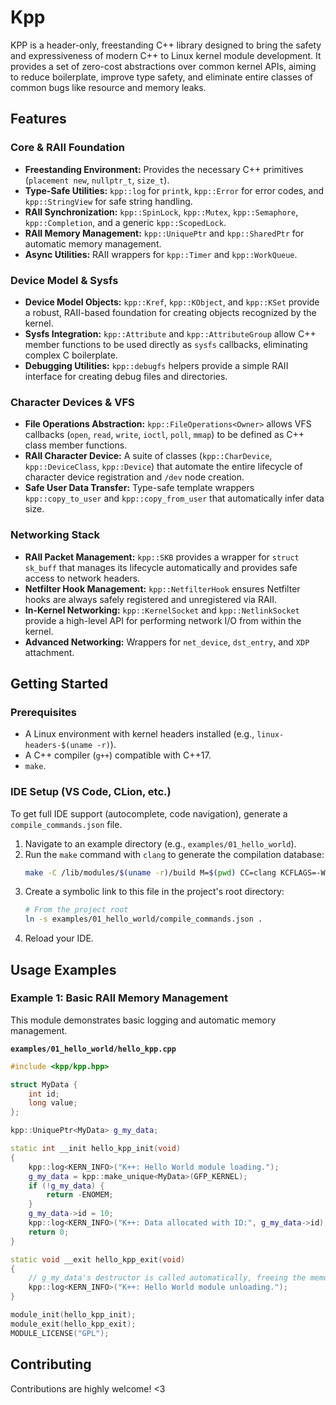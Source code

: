 # Kpp

KPP is a header-only, freestanding C++ library designed to bring the safety and expressiveness of modern C++ to Linux kernel module development. It provides a set of zero-cost abstractions over common kernel APIs, aiming to reduce boilerplate, improve type safety, and eliminate entire classes of common bugs like resource and memory leaks.

## Features

### Core & RAII Foundation
* **Freestanding Environment:** Provides the necessary C++ primitives (`placement new`, `nullptr_t`, `size_t`).
* **Type-Safe Utilities:** `kpp::log` for `printk`, `kpp::Error` for error codes, and `kpp::StringView` for safe string handling.
* **RAII Synchronization:** `kpp::SpinLock`, `kpp::Mutex`, `kpp::Semaphore`, `kpp::Completion`, and a generic `kpp::ScopedLock`.
* **RAII Memory Management:** `kpp::UniquePtr` and `kpp::SharedPtr` for automatic memory management.
* **Async Utilities:** RAII wrappers for `kpp::Timer` and `kpp::WorkQueue`.

### Device Model & Sysfs
* **Device Model Objects:** `kpp::Kref`, `kpp::KObject`, and `kpp::KSet` provide a robust, RAII-based foundation for creating objects recognized by the kernel.
* **Sysfs Integration:** `kpp::Attribute` and `kpp::AttributeGroup` allow C++ member functions to be used directly as `sysfs` callbacks, eliminating complex C boilerplate.
* **Debugging Utilities:** `kpp::debugfs` helpers provide a simple RAII interface for creating debug files and directories.

### Character Devices & VFS
* **File Operations Abstraction:** `kpp::FileOperations<Owner>` allows VFS callbacks (`open`, `read`, `write`, `ioctl`, `poll`, `mmap`) to be defined as C++ class member functions.
* **RAII Character Device:** A suite of classes (`kpp::CharDevice`, `kpp::DeviceClass`, `kpp::Device`) that automate the entire lifecycle of character device registration and `/dev` node creation.
* **Safe User Data Transfer:** Type-safe template wrappers `kpp::copy_to_user` and `kpp::copy_from_user` that automatically infer data size.

### Networking Stack
* **RAII Packet Management:** `kpp::SKB` provides a wrapper for `struct sk_buff` that manages its lifecycle automatically and provides safe access to network headers.
* **Netfilter Hook Management:** `kpp::NetfilterHook` ensures Netfilter hooks are always safely registered and unregistered via RAII.
* **In-Kernel Networking:** `kpp::KernelSocket` and `kpp::NetlinkSocket` provide a high-level API for performing network I/O from within the kernel.
* **Advanced Networking:** Wrappers for `net_device`, `dst_entry`, and `XDP` attachment.

## Getting Started

### Prerequisites

* A Linux environment with kernel headers installed (e.g., `linux-headers-$(uname -r)`).
* A C++ compiler (`g++`) compatible with C++17.
* `make`.

### IDE Setup (VS Code, CLion, etc.)

To get full IDE support (autocomplete, code navigation), generate a `compile_commands.json` file.

1.  Navigate to an example directory (e.g., `examples/01_hello_world`).
2.  Run the `make` command with `clang` to generate the compilation database:
    ```bash
    make -C /lib/modules/$(uname -r)/build M=$(pwd) CC=clang KCFLAGS=-Wno-error=incompatible-pointer-types-discards-qualifiers compile_commands.json
    ```
3.  Create a symbolic link to this file in the project's root directory:
    ```bash
    # From the project root
    ln -s examples/01_hello_world/compile_commands.json .
    ```
4.  Reload your IDE.

## Usage Examples

### Example 1: Basic RAII Memory Management

This module demonstrates basic logging and automatic memory management.

**`examples/01_hello_world/hello_kpp.cpp`**
```cpp
#include <kpp/kpp.hpp>

struct MyData {
    int id;
    long value;
};

kpp::UniquePtr<MyData> g_my_data;

static int __init hello_kpp_init(void)
{
    kpp::log<KERN_INFO>("K++: Hello World module loading.");
    g_my_data = kpp::make_unique<MyData>(GFP_KERNEL);
    if (!g_my_data) {
        return -ENOMEM;
    }
    g_my_data->id = 10;
    kpp::log<KERN_INFO>("K++: Data allocated with ID:", g_my_data->id);
    return 0;
}

static void __exit hello_kpp_exit(void)
{
    // g_my_data's destructor is called automatically, freeing the memory.
    kpp::log<KERN_INFO>("K++: Hello World module unloading.");
}

module_init(hello_kpp_init);
module_exit(hello_kpp_exit);
MODULE_LICENSE("GPL");

```
## Contributing

Contributions are highly welcome! <3
